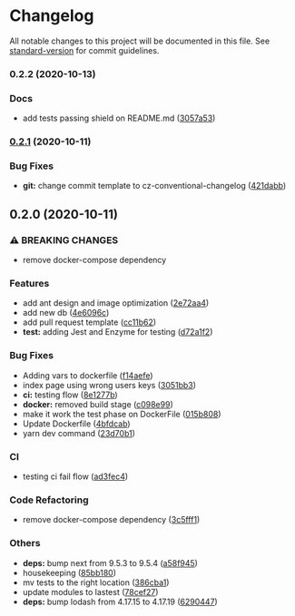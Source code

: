 # Changelog

All notable changes to this project will be documented in this file. See [standard-version](https://github.com/conventional-changelog/standard-version) for commit guidelines.

### 0.2.2 (2020-10-13)


### Docs

* add tests passing shield on README.md ([3057a53](https://github.com/la5ta/tally-web/commit/3057a53821afd4a65cae36d029fb41b906e096ce))

### [0.2.1](https://github.com/la5ta/tally-web/compare/v0.2.0...v0.2.1) (2020-10-11)


### Bug Fixes

* **git:** change commit template to cz-conventional-changelog ([421dabb](https://github.com/la5ta/tally-web/commit/421dabb50c260ce69306f04176a9d2ac6bc95810))

## 0.2.0 (2020-10-11)


### ⚠ BREAKING CHANGES

*  remove docker-compose dependency

### Features

* add ant design and image optimization ([2e72aa4](https://github.com/la5ta/tally-web/commit/2e72aa4fdaedc90f4607a478132e7175cc99d2eb))
* add new db ([4e6096c](https://github.com/la5ta/tally-web/commit/4e6096cce015074cbe87243c189ea8d6e9b68500))
* add pull request template ([cc11b62](https://github.com/la5ta/tally-web/commit/cc11b62a9b439905b4d4801f79ffe5a988510ee2))
* **test:** adding Jest and Enzyme for testing ([d72a1f2](https://github.com/la5ta/tally-web/commit/d72a1f2ec1fe5ca636ad278a676734746f97aa36))


### Bug Fixes

* Adding vars to dockerfile ([f14aefe](https://github.com/la5ta/tally-web/commit/f14aefecea0718380afd78434eb62e155fcf7e77))
* index page using wrong users keys ([3051bb3](https://github.com/la5ta/tally-web/commit/3051bb36fbc3fd51c8f5be37f377e4383323a98e))
* **ci:** testing flow ([8e1277b](https://github.com/la5ta/tally-web/commit/8e1277b4bf18bd33add86f388a715ba1f5587511))
* **docker:** removed build stage ([c098e99](https://github.com/la5ta/tally-web/commit/c098e997f63587f7df62fbbdb42c409643db2149))
* make it work the test phase on DockerFile ([015b808](https://github.com/la5ta/tally-web/commit/015b80839cc372d7b8dafcab497bd584e3674603))
* Update Dockerfile ([4bfdcab](https://github.com/la5ta/tally-web/commit/4bfdcab6c16dd61f165f4e1c7f408277b9ca81b2))
* yarn dev command ([23d70b1](https://github.com/la5ta/tally-web/commit/23d70b1de7cedc1d6ea0885353928c91a94f4647))


### CI

* testing ci fail flow ([ad3fec4](https://github.com/la5ta/tally-web/commit/ad3fec4f37ef5bbe7e0beb5beaf45550f8f6dd80))


### Code Refactoring

*  remove docker-compose dependency ([3c5fff1](https://github.com/la5ta/tally-web/commit/3c5fff158c96b3355b8acddbbc809ec416a31cc5))


### Others

* **deps:** bump next from 9.5.3 to 9.5.4 ([a58f945](https://github.com/la5ta/tally-web/commit/a58f9455033d7324f1f653fb56f7c8d470aab2db))
* housekeeping ([85bb180](https://github.com/la5ta/tally-web/commit/85bb180c5218dd2915d8a338a95a3f6bb44e4c27))
* mv tests to the right location ([386cba1](https://github.com/la5ta/tally-web/commit/386cba16480c24ed45d8ba569cc538540b43b000))
* update modules to lastest ([78cef27](https://github.com/la5ta/tally-web/commit/78cef27f577056cf2c34288300b3352b9a696be9))
* **deps:** bump lodash from 4.17.15 to 4.17.19 ([6290447](https://github.com/la5ta/tally-web/commit/6290447a1ee0986924292604f7f2e51d04b1a2b0))

